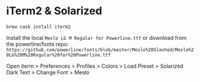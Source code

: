 # iTerm2 & Solarized

```
brew cask install iterm2
```

Install the local `Meslo LG M Regular for Powerline.ttf` or download from the powerline/fonts repo: `https://github.com/powerline/fonts/blob/master/Meslo%20Slashed/Meslo%20LG%20M%20Regular%20for%20Powerline.ttf`

Open iterm > Preferences > Profiles > 
	Colors > Load Preset > Solarized Dark
	Text > Change Font > Meslo
